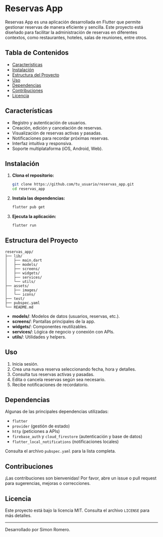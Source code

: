 # Reservas App

Reservas App es una aplicación desarrollada en Flutter que permite gestionar reservas de manera eficiente y sencilla. Este proyecto está diseñado para facilitar la administración de reservas en diferentes contextos, como restaurantes, hoteles, salas de reuniones, entre otros.

## Tabla de Contenidos

- [Características](#características)
- [Instalación](#instalación)
- [Estructura del Proyecto](#estructura-del-proyecto)
- [Uso](#uso)
- [Dependencias](#dependencias)
- [Contribuciones](#contribuciones)
- [Licencia](#licencia)

## Características

- Registro y autenticación de usuarios.
- Creación, edición y cancelación de reservas.
- Visualización de reservas activas y pasadas.
- Notificaciones para recordar próximas reservas.
- Interfaz intuitiva y responsiva.
- Soporte multiplataforma (iOS, Android, Web).

## Instalación

1. **Clona el repositorio:**
    ```bash
    git clone https://github.com/tu_usuario/reservas_app.git
    cd reservas_app
    ```

2. **Instala las dependencias:**
    ```bash
    flutter pub get
    ```

3. **Ejecuta la aplicación:**
    ```bash
    flutter run
    ```

## Estructura del Proyecto

```
reservas_app/
├── lib/
│   ├── main.dart
│   ├── models/
│   ├── screens/
│   ├── widgets/
│   ├── services/
│   └── utils/
├── assets/
│   ├── images/
│   └── icons/
├── test/
├── pubspec.yaml
└── README.md
```

- **models/**: Modelos de datos (usuarios, reservas, etc.).
- **screens/**: Pantallas principales de la app.
- **widgets/**: Componentes reutilizables.
- **services/**: Lógica de negocio y conexión con APIs.
- **utils/**: Utilidades y helpers.

## Uso

1. Inicia sesión.
2. Crea una nueva reserva seleccionando fecha, hora y detalles.
3. Consulta tus reservas activas y pasadas.
4. Edita o cancela reservas según sea necesario.
5. Recibe notificaciones de recordatorio.

## Dependencias

Algunas de las principales dependencias utilizadas:

- `flutter`
- `provider` (gestión de estado)
- `http` (peticiones a APIs)
- `firebase_auth` y `cloud_firestore` (autenticación y base de datos)
- `flutter_local_notifications` (notificaciones locales)

Consulta el archivo `pubspec.yaml` para la lista completa.

## Contribuciones

¡Las contribuciones son bienvenidas! Por favor, abre un issue o pull request para sugerencias, mejoras o correcciones.

## Licencia

Este proyecto está bajo la licencia MIT. Consulta el archivo `LICENSE` para más detalles.

---

Desarrollado por Simon Romero.
